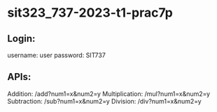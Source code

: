 # sit323_737-2023-t1-prac7p

## Login:
username: user
password: SIT737


## APIs:
Addition: /add?num1=x&num2=y
Multiplication: /mul?num1=x&num2=y
Subtraction: /sub?num1=x&num2=y
Division: /div?num1=x&num2=y
